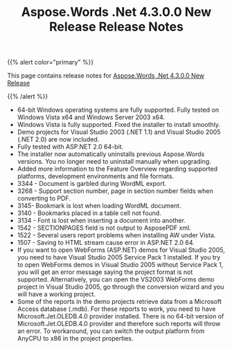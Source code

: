 ﻿---
title: Aspose.Words .Net 4.3.0.0 New Release Release Notes
description: "Aspose.Words .Net 4.3.0.0 New Release Release Notes – learn about the latest updates and fixes."
type: docs
weight: 280
url: /net/aspose-words-net-4-3-0-0-new-release-release-notes/
---

{{% alert color="primary" %}} 

This page contains release notes for [Aspose.Words .Net 4.3.0.0 New Release](https://downloads.aspose.com/words/net/new-releases/aspose.words-.net-4.3.0.0-new-release/)

{{% /alert %}} 

- 64-bit Windows operating systems are fully supported. Fully tested on Windows Vista x64 and Windows Server 2003 x64.
- Windows Vista is fully supported. Fixed the installer to install smoothly.
- Demo projects for Visual Studio 2003 (.NET 1.1) and Visual Studio 2005 (.NET 2.0) are now included.
- Fully tested with ASP.NET 2.0 64-bit.
- The installer now automatically uninstalls previous Aspose.Words versions. You no longer need to uninstall manually when upgrading.
- Added more information to the Feature Overview regarding supported platforms, development environments and file formats.
- 3344 - Document is garbled during WordML export.
- 3268 - Support section number, page in section number fields when converting to PDF.
- 3145- Bookmark is lost when loading WordML document.
- 3140 - Bookmarks placed in a table cell not found.
- 3134 - Font is lost when inserting a document into another.
- 1542 - SECTIONPAGES field is not output to AsposePDF xml.
- 1522 - Several users report problems when installing AW under Vista.
- 1507 - Saving to HTML stream cause error in ASP.NET 2.0 64.
- If you want to open WebForms (ASP.NET) demos for Visual Studio 2005, you need to have Visual Studio 2005 Service Pack 1 installed. If you try to open WebForms demos in Visual Studio 2005 without Service Pack 1, you will get an error message saying the project format is not supported. Alternatively, you can open the VS2003 WebForms demo project in Visual Studio 2005, go through the conversion wizard and you will have a working project.
- Some of the reports in the demo projects retrieve data from a Microsoft Access database (.mdb). For these reports to work, you need to have Microsoft.Jet.OLEDB.4.0 provider installed. There is no 64-bit version of Microsoft.Jet.OLEDB.4.0 provider and therefore such reports will throw an error. To workaround, you can switch the output platform from AnyCPU to x86 in the project properties.


